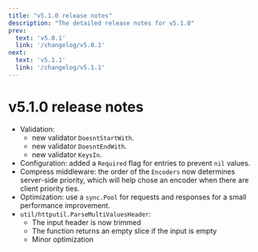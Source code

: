 ```yaml
---
title: "v5.1.0 release notes"
description: "The detailed release notes for v5.1.0"
prev:
  text: 'v5.0.1'
  link: '/changelog/v5.0.1'
next:
  text: 'v5.1.1'
  link: '/changelog/v5.1.1'
---
```


# v5.1.0 release notes

- Validation:
  - new validator `DoesntStartWith`.
  - new validator `DoesntEndWith`.
  - new validator `KeysIn`.
- Configuration: added a `Required` flag for entries to prevent `nil` values.
- Compress middleware: the order of the `Encoders` now determines server-side priority, which will help chose an encoder when there are client priority ties.
- Optimization: use a `sync.Pool` for requests and responses for a small performance improvement.
- `util/httputil.ParseMultiValuesHeader`:
  - The input header is now trimmed
  - The function returns an empty slice if the input is empty
  - Minor optimization
